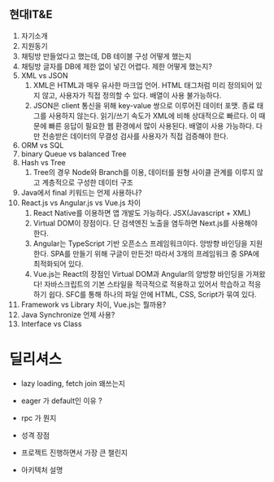 ## 현대IT&E

1. 자기소개
2. 지원동기
3. 채팅방 만들었다고 했는데, DB 테이블 구성 어떻게 했는지
4. 채팅방 글자를 DB에 제한 없이 넣긴 어렵다. 제한 어떻게 했는지?
5. XML vs JSON
   1. XML은 HTML과 매우 유사한 마크업 언어. HTML 태그처럼 미리 정의되어 있지 않고, 사용자가 직접 정의할 수 있다. 배열이 사용 불가능하다. 
   2. JSON은 client 통신을 위해 key-value 쌍으로 이루어진 데이터 포맷. 종료 태그를 사용하지 않는다. 읽기/쓰기 속도가 XML에 비해 상대적으로 빠르다.  이 때문에 빠른 응답이 필요한 웹 환경에서 많이 사용된다. 배열이 사용 가능하다. 다만 전송받은 데이터의 무결성 검사를 사용자가 직접 검증해야 한다. 
6. ORM vs SQL
7. binary Queue vs balanced Tree
8. Hash vs Tree
   1. Tree의 경우 Node와 Branch를 이용, 데이터를 원형 사이클 관계를 이루지 않고 계층적으로 구성한 데이터 구조
9. Java에서 final 키워드는 언제 사용하나? 
10. React.js vs Angular.js vs Vue.js 차이
    1. React Native를 이용하면 앱 개발도 가능하다. JSX(Javascript + XML)
    2. Virtual DOM이 장점이다. 단 검색엔진 노출을 염두하면 Next.js를 사용해야 한다. 
    3. Angular는 TypeScript 기반 오픈소스 프레임워크이다. 앙방향 바인딩을 지원한다. SPA를 만들기 위해 구글이 만든것! 따라서 3개의 프레임워크 중 SPA에 최적화되어 있다. 
    4. Vue.js는 React의 장점인 Virtual DOM과 Angular의 양방향 바인딩을 가져왔다! 자바스크립트의 기본 스타일을 적극적으로 적용하고 있어서 학습하고 적응하기 쉽다. SFC를 통해 하나의 파일 안에 HTML, CSS, Script가 묶여 있다. 
11. Framework vs Library 차이, Vue.js는 뭘까용?
12. Java Synchronize 언제 사용?
13. Interface vs Class



# 딜리셔스

- lazy loading, fetch join 왜쓰는지
- eager 가 default인 이유 ?
- rpc 가 뭔지
- 성격 장점
- 프로젝트 진행하면서 가장 큰 챌린지

- 아키텍처 설명
